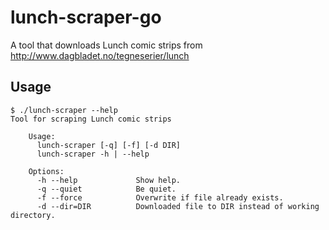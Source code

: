 # lunch-scraper-go

A tool that downloads Lunch comic strips from
http://www.dagbladet.no/tegneserier/lunch

## Usage
```
$ ./lunch-scraper --help
Tool for scraping Lunch comic strips

    Usage:
      lunch-scraper [-q] [-f] [-d DIR]
      lunch-scraper -h | --help

    Options:
      -h --help             Show help.
      -q --quiet            Be quiet.
      -f --force            Overwrite if file already exists.
      -d --dir=DIR          Downloaded file to DIR instead of working directory.
```
